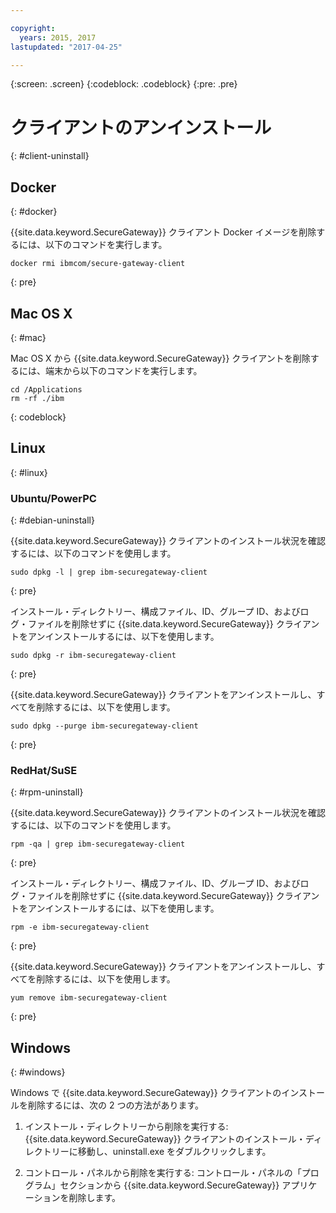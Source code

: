 ```yaml
---

copyright:
  years: 2015, 2017
lastupdated: "2017-04-25"

---
```

{:screen: .screen}
{:codeblock: .codeblock}
{:pre: .pre}

# クライアントのアンインストール
{: #client-uninstall}

## Docker
{: #docker}

{{site.data.keyword.SecureGateway}} クライアント Docker イメージを削除するには、以下のコマンドを実行します。

```
docker rmi ibmcom/secure-gateway-client
```
{: pre}

## Mac OS X
{: #mac}

Mac OS X から {{site.data.keyword.SecureGateway}} クライアントを削除するには、端末から以下のコマンドを実行します。

```
cd /Applications
rm -rf ./ibm
```
{: codeblock}

## Linux
{: #linux}

### Ubuntu/PowerPC
{: #debian-uninstall}

{{site.data.keyword.SecureGateway}} クライアントのインストール状況を確認するには、以下のコマンドを使用します。

```
sudo dpkg -l | grep ibm-securegateway-client
```
{: pre}

インストール・ディレクトリー、構成ファイル、ID、グループ ID、およびログ・ファイルを削除せずに {{site.data.keyword.SecureGateway}} クライアントをアンインストールするには、以下を使用します。

```
sudo dpkg -r ibm-securegateway-client
```
{: pre}

{{site.data.keyword.SecureGateway}} クライアントをアンインストールし、すべてを削除するには、以下を使用します。

```
sudo dpkg --purge ibm-securegateway-client
```
{: pre}

### RedHat/SuSE
{: #rpm-uninstall}

{{site.data.keyword.SecureGateway}} クライアントのインストール状況を確認するには、以下のコマンドを使用します。

```
rpm -qa | grep ibm-securegateway-client
```
{: pre}

インストール・ディレクトリー、構成ファイル、ID、グループ ID、およびログ・ファイルを削除せずに {{site.data.keyword.SecureGateway}} クライアントをアンインストールするには、以下を使用します。

```
rpm -e ibm-securegateway-client
```
{: pre}

{{site.data.keyword.SecureGateway}} クライアントをアンインストールし、すべてを削除するには、以下を使用します。

```
yum remove ibm-securegateway-client
```
{: pre}

## Windows
{: #windows}

Windows で {{site.data.keyword.SecureGateway}} クライアントのインストールを削除するには、次の 2 つの方法があります。

1. インストール・ディレクトリーから削除を実行する: {{site.data.keyword.SecureGateway}} クライアントのインストール・ディレクトリーに移動し、uninstall.exe をダブルクリックします。

2. コントロール・パネルから削除を実行する: コントロール・パネルの「プログラム」セクションから {{site.data.keyword.SecureGateway}} アプリケーションを削除します。
